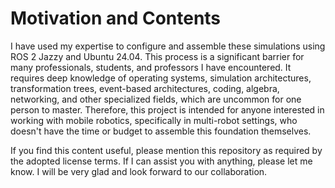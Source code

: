 # Motivation and Contents

I have used my expertise to configure and assemble these simulations using ROS 2 Jazzy and Ubuntu 24.04. This process is a significant barrier for many professionals, students, and professors I have encountered. It requires deep knowledge of operating systems, simulation architectures, transformation trees, event-based architectures, coding, algebra, networking, and other specialized fields, which are uncommon for one person to master. Therefore, this project is intended for anyone interested in working with mobile robotics, specifically in multi-robot settings, who doesn't have the time or budget to assemble this foundation themselves.

If you find this content useful, please mention this repository as required by the adopted license terms. If I can assist you with anything, please let me know. I will be very glad and look forward to our collaboration.
